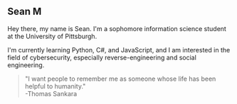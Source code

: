## Sean M

Hey there, my name is Sean. I'm a sophomore information science student at the University of Pittsburgh. 

I'm currently learning Python, C#, and JavaScript, and I am interested in the field of cybersecurity, especially reverse-engineering and social engineering.

> "I want people to remember me as someone whose life has been helpful to humanity."  
> -Thomas Sankara
